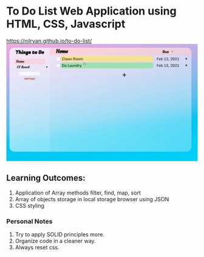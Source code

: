 # To Do List Web Application using HTML, CSS, Javascript
https://nilryan.github.io/to-do-list/
![To-Do-List Demo](Demo.gif)

## Learning Outcomes:
  1. Application of Array methods filter, find, map, sort 
  2. Array of objects storage in local storage browser using JSON
  3. CSS styling

### Personal Notes
  1. Try to apply SOLID principles more.
  2. Organize code in a cleaner way.
  3. Always reset css.

